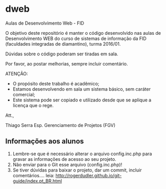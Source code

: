 dweb
======
Aulas de Desenvolvimento Web - FID

O objetivo deste repositório é manter o código desenvolvido nas aulas de Desenvolvimento WEB do curso de sistemas de informação da FID (faculdades integradas de diamantino), turma 2016/01.

Dúvidas sobre o código poderam ser tiradas em sala.

Por favor, ao postar melhorias, sempre incluir comentário.

ATENÇÃO:
  * O propósito deste trabalho é acadêmico;
  * Estamos desenvolvendo em sala um sistema básico, sem caráter comercial;
  * Este sistema pode ser copiado e utilizado desde que se aplique a licença que o rege.


Att.,

Thiago Serra
Esp. Gerenciamento de Projetos (FGV)


Informações aos alunos
----------------------
1.  Lembre-se que é necessário alterar o arquivo config.inc.php para gravar as informações de acesso ao seu projeto.
2.  Não enviar para o Git esse arquivo (config.inc.php)!
3.  Se tiver dúvidas para baixar o projeto, dar um commit, incluir comentários.... leia: http://rogerdudler.github.io/git-guide/index.pt_BR.html
